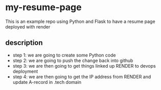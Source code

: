 # my-resume-page
This is an example repo using Python and Flask to have a resume page deployed with render 

## description 
- step 1: we are going to create some Python code
- step 2: we are going to push the change back into github 
- step 3: we are then going to get things linked up RENDER to devops deployment
- step 4: we are then going to get the IP address from RENDER and update A-record in .tech domain